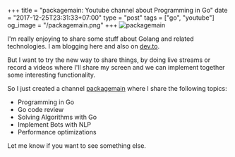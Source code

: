 +++
title = "packagemain: Youtube channel about Programming in Go"
date = "2017-12-25T23:31:33+07:00"
type = "post"
tags = ["go", "youtube"]
og_image = "/packagemain.png"
+++
![packagemain](/packagemain.png)

I'm really enjoying to share some stuff about Golang and related technologies. I am blogging here and also on [dev.to](https://dev.to/plutov).

But I want to try the new way to share things, by doing live streams or record a videos where I'll share my screen and we can implement together some interesting functionality.

So I just created a channel [packagemain](https://www.youtube.com/channel/UCI39wKG8GQnuzFPN5SM55qw) where I share the following topics:
 - Programming in Go
 - Go code review
 - Solving Algorithms with Go
 - Implement Bots with NLP
 - Performance optimizations

Let me know if you want to see something else.